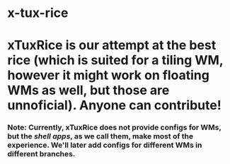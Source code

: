 # x-tux-rice

# xTuxRice is our attempt at the best rice (which is suited for a tiling WM, however it might work on floating WMs as well, but those are unnoficial). Anyone can contribute!

### Note: Currently, xTuxRice does not provide configs for WMs, but the _shell apps_, as we call them, make most of the experience. We'll later add configs for different WMs in different branches.
